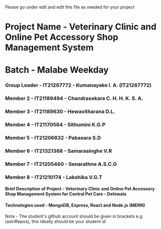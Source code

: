 Please go under edit and edit this file as needed for your project

# Project Name - Veterinary Clinic and Online Pet Accessory Shop Management System
# Batch - Malabe Weekday
### Group Leader - IT21267772 - Kumanayake I. A. (IT21267772)
### Member 2 - IT21189494 - Chandrasekara C. H. H. K. S. A. 
### Member 3 - IT21189630  - Hewavitharana D.L.
### Member 4 - IT21170584 - Sithumini K.G.P
### Member 5 - IT21206832 - Pabasara S.D 
### Member 6 - IT21321368 - Samarasinghe V.R
### Member 7 - IT21205460 - Senarathne A.S.C.G
### Member 8 - IT21210174 - Lakshika V.G.T

#### Brief Description of Project - Veterinary Clinic and Online Pet Accessory Shop Management System for Central Pet Care - Dehiwala
#### Technologies used - MongoDB, Express, React and Node.js (MERN)

Note - The student's github account should be given in brackets e.g. (asiriRepos), this ideally should be your student id 

